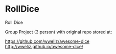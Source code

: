 RollDice
========

Roll Dice

Group Project (3 person) with original repo stored at:

https://github.com/wweliz/awesome-dice<BR>
http://wweliz.github.io/awesome-dice/<BR>

